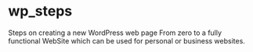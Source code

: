 # wp_steps
Steps on creating a new WordPress web page
From zero to a fully functional WebSite which can be used for personal or business websites.
